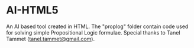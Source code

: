 # AI-HTML5

An AI based tool created in HTML. 
The "proplog" folder contain code used for solving simple Propositional Logic formulae.
Special thanks to Tanel Tammet (tanel.tammet@gmail.com).